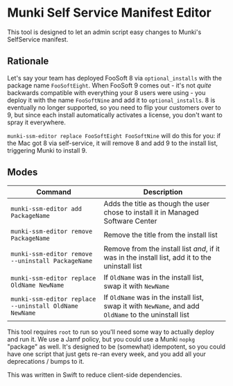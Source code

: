 # Munki Self Service Manifest Editor

This tool is designed to let an admin script easy changes to Munki's SelfService manifest.


## Rationale

Let's say your team has deployed FooSoft 8 via `optional_installs` with the package name `FooSoftEight`. When FooSoft 9 comes out - it's not _quite_ backwards compatible with everything your 8 users were using - you deploy it with the name `FooSoftNine` and add it to `optional_installs`.  8 is eventually no longer supported, so you need to flip your customers over to 9, but since each install automatically activates a license, you don't want to spray it everywhere.

`munki-ssm-editor replace FooSoftEight FooSoftNine` will do this for you: if the Mac got 8 via self-service, it will remove 8 and add 9 to the install list, triggering Munki to install 9.

## Modes

| Command | Description |
| --- | --- |
| `munki-ssm-editor add PackageName` | Adds the title as though the user chose to install it in Managed Software Center |
| `munki-ssm-editor remove PackageName` | Remove the title from the install list |
| `munki-ssm-editor remove --uninstall PackageName` | Remove from the install list _and_, if it was in the install list, add it to the uninstall list |
| `munki-ssm-editor replace OldName NewName` | If `OldName` was in the install list, swap it with `NewName` |
| `munki-ssm-editor replace --uninstall OldName NewName` | If `OldName` was in the install list, swap it with `NewName`, and add `OldName` to the uninstall list |

This tool requires `root` to run so you'll need some way to actually deploy and run it. We use a Jamf policy, but you could use a Munki `nopkg` "package" as well. It's designed to be (somewhat) idempotent, so you could have one script that just gets re-ran every week, and you add all your deprecations / bumps to it.

This was written in Swift to reduce client-side dependencies.

